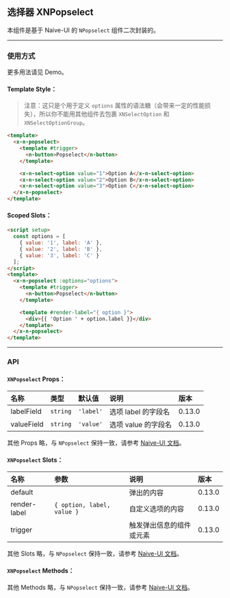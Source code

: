 ﻿## 选择器 XNPopselect

本组件是基于 Naive-UI 的 `NPopselect` 组件二次封装的。

---

### 使用方式

更多用法请见 Demo。

#### Template Style：

> 注意：这只是个用于定义 `options` 属性的语法糖（会带来一定的性能损失），所以你不能用其他组件去包裹 `XNSelectOption` 和 `XNSelectOptionGroup`。

```html
<template>
  <x-n-popselect>
    <template #trigger>
      <n-button>Popselect</n-button>
    </template>

    <x-n-select-option value="1">Option A</x-n-select-option>
    <x-n-select-option value="2">Option B</x-n-select-option>
    <x-n-select-option value="3">Option C</x-n-select-option>
  </x-n-popselect>
</template>
```

#### Scoped Slots：

```html
<script setup>
  const options = [
    { value: '1', label: 'A' },
    { value: '2', label: 'B' },
    { value: '3', label: 'C' }
  ];
</script>
<template>
  <x-n-popselect :options="options">
    <template #trigger>
      <n-button>Popselect</n-button>
    </template>

    <template #render-label="{ option }">
      <div>{{ 'Option ' + option.label }}</div>
    </template>
  </x-n-popselect>
</template>
```

---

### API

#### `XNPopselect` Props：

| 名称       | 类型     | 默认值    | 说明                | 版本   |
| :--------- | :------- | :-------- | :------------------ | :----- |
| labelField | `string` | `'label'` | 选项 label 的字段名 | 0.13.0 |
| valueField | `string` | `'value'` | 选项 value 的字段名 | 0.13.0 |

其他 Props 略，与 `NPopselect` 保持一致，请参考 [Naive-UI 文档](https://www.naiveui.com/zh-CN/os-theme/components/popselect#Popselect-Props)。

#### `XNPopselect` Slots：

| 名称         | 参数                       | 说明                     | 版本   |
| :----------- | :------------------------- | :----------------------- | :----- |
| default      |                            | 弹出的内容               | 0.13.0 |
| render-label | `{ option, label, value }` | 自定义选项的内容         | 0.13.0 |
| trigger      |                            | 触发弹出信息的组件或元素 | 0.13.0 |

其他 Slots 略，与 `NPopselect` 保持一致，请参考 [Naive-UI 文档](https://www.naiveui.com/zh-CN/os-theme/components/popselect#Popselect-Slots)。

#### `XNPopselect` Methods：

其他 Methods 略，与 `NPopselect` 保持一致，请参考 [Naive-UI 文档](https://www.naiveui.com/zh-CN/os-theme/components/popselect#Popselect-Methods)。
